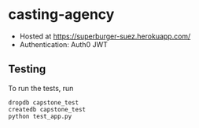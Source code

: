 # casting-agency

- Hosted at https://superburger-suez.herokuapp.com/
- Authentication: Auth0 JWT


## Testing
To run the tests, run
```
dropdb capstone_test
createdb capstone_test
python test_app.py
```
